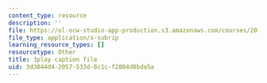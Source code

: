 ```yaml
---
content_type: resource
description: ''
file: https://ol-ocw-studio-app-production.s3.amazonaws.com/courses/20-219-becoming-the-next-bill-nye-writing-and-hosting-the-educational-show-january-iap-2015/3d3044d42057533d8c1cf2804d8bda5a_VHyCh1mDneE.vtt
file_type: application/x-subrip
learning_resource_types: []
resourcetype: Other
title: 3play caption file
uid: 3d3044d4-2057-533d-8c1c-f2804d8bda5a
---
```

